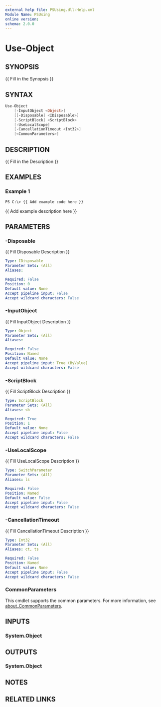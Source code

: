 ```yaml
---
external help file: PSUsing.dll-Help.xml
Module Name: PSUsing
online version:
schema: 2.0.0
---
```


# Use-Object

## SYNOPSIS

{{ Fill in the Synopsis }}

## SYNTAX

```powershell
Use-Object
    [-InputObject <Object>]
    [[-Disposable] <IDisposable>]
    [-ScriptBlock] <ScriptBlock>
    [-UseLocalScope]
    [-CancellationTimeout <Int32>]
    [<CommonParameters>]
```

## DESCRIPTION

{{ Fill in the Description }}

## EXAMPLES

### Example 1

```
PS C:\> {{ Add example code here }}
```

{{ Add example description here }}

## PARAMETERS

### -Disposable

{{ Fill Disposable Description }}

```yaml
Type: IDisposable
Parameter Sets: (All)
Aliases:

Required: False
Position: 0
Default value: None
Accept pipeline input: False
Accept wildcard characters: False
```

### -InputObject

{{ Fill InputObject Description }}

```yaml
Type: Object
Parameter Sets: (All)
Aliases:

Required: False
Position: Named
Default value: None
Accept pipeline input: True (ByValue)
Accept wildcard characters: False
```

### -ScriptBlock

{{ Fill ScriptBlock Description }}

```yaml
Type: ScriptBlock
Parameter Sets: (All)
Aliases: sb

Required: True
Position: 1
Default value: None
Accept pipeline input: False
Accept wildcard characters: False
```

### -UseLocalScope

{{ Fill UseLocalScope Description }}

```yaml
Type: SwitchParameter
Parameter Sets: (All)
Aliases: ls

Required: False
Position: Named
Default value: False
Accept pipeline input: False
Accept wildcard characters: False
```

### -CancellationTimeout

{{ Fill CancellationTimeout Description }}

```yaml
Type: Int32
Parameter Sets: (All)
Aliases: ct, ts

Required: False
Position: Named
Default value: None
Accept pipeline input: False
Accept wildcard characters: False
```

### CommonParameters

This cmdlet supports the common parameters.
For more information, see [about_CommonParameters](http://go.microsoft.com/fwlink/?LinkID=113216).

## INPUTS

### System.Object

## OUTPUTS

### System.Object

## NOTES

## RELATED LINKS
